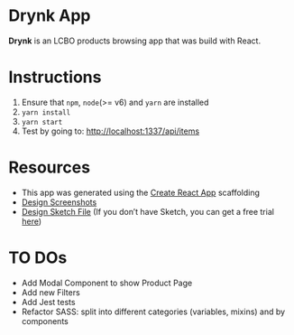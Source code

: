 Drynk App
============

**Drynk** is an LCBO products browsing app that was build with React.

Instructions
===============

1. Ensure that `npm`, `node`(>= v6) and `yarn` are installed
1. `yarn install`
2. `yarn start`
3. Test by going to: [http://localhost:1337/api/items](http://localhost:1337/api/items)

Resources
===============

* This app was generated using the [Create React App](https://github.com/facebookincubator/create-react-app) scaffolding
* [Design Screenshots](https://projects.invisionapp.com//share/MUD9YJGY9#/screens/251162910)
* [Design Sketch File](https://drive.google.com/open?id=0B2B-9l5m6JYfSktzRDdBcWZCMXc) (If you don’t have Sketch, you can get a free trial [here](https://www.sketchapp.com/))

TO DOs
===============

* Add Modal Component to show Product Page
* Add new Filters
* Add Jest tests
* Refactor SASS: split into different categories (variables, mixins) and by components
